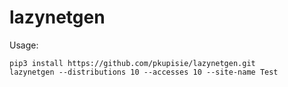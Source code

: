 # lazynetgen

Usage:
```
pip3 install https://github.com/pkupisie/lazynetgen.git
lazynetgen --distributions 10 --accesses 10 --site-name Test
```
